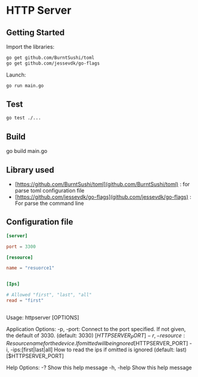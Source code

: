 
# HTTP Server

## Getting Started

Import the libraries:

```bash
go get github.com/BurntSushi/toml
go get github.com/jessevdk/go-flags
```

Launch:

```bash
go run main.go
```

## Test

```bash
go test ./...
```


## Build

go build main.go

## Library used

* [https://github.com/BurntSushi/toml](github.com/BurntSushi/toml)  : for parse toml configuration file
* [https://github.com/jessevdk/go-flags](github.com/jessevdk/go-flags) : For parse the command line

## Configuration file

```toml
[server]

port = 3300

[resource]

name = "resuorce1"


[Ips] 

# Allowed "first", "last", "all"
read = "first"
```

## 

Usage:
  httpserver [OPTIONS]

Application Options:
  -p, -port:                 Connect to the port specified. If not given, the default of 3030. (default: 3030) [$HTTPSERVER_PORT]
  -r, -resource:             Resource name for the device. If omitted will be ingnored [$HTTPSERVER_PORT]
  -i, -ips:[first|last|all]  How to read the ips if omitted is ignored (default: last) [$HTTPSERVER_PORT]

Help Options:
  -?                         Show this help message
  -h, -help                  Show this help message
